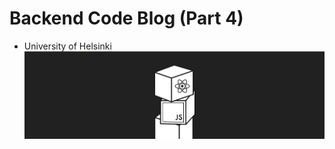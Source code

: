 # Backend Code Blog (Part 4)
- University of Helsinki 
![](https://github.com/VanshSh/fullstack_course_by_university_of_helsinki/raw/master/image.png)


